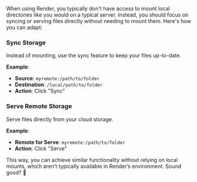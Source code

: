When using Render, you typically don't have access to mount local directories like you would on a typical server. Instead, you should focus on syncing or serving files directly without needing to mount them. Here's how you can adapt:

### Sync Storage
Instead of mounting, use the sync feature to keep your files up-to-date.

**Example**:
- **Source**: `myremote:/path/to/folder`
- **Destination**: `/local/path/to/folder`
- **Action**: Click "Sync"

### Serve Remote Storage
Serve files directly from your cloud storage.

**Example**:
- **Remote for Serve**: `myremote:/path/to/folder`
- **Action**: Click "Serve"

This way, you can achieve similar functionality without relying on local mounts, which aren’t typically available in Render’s environment. Sound good? 🚀
